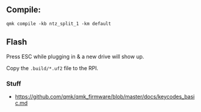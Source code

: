 ## Compile:

```
qmk compile -kb ntz_split_1 -km default 
```


## Flash

Press ESC while plugging in & a new drive will show up. 

Copy the `.build/*.uf2` file to the RPI.


### Stuff

- https://github.com/qmk/qmk_firmware/blob/master/docs/keycodes_basic.md

